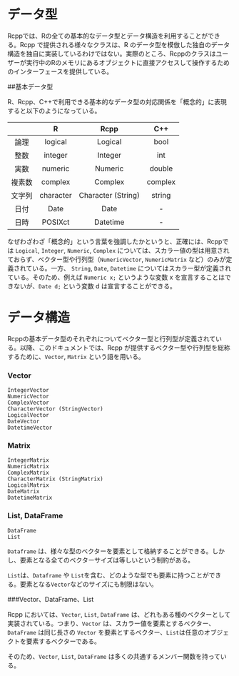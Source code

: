 # データ型

Rcppでは、Rの全ての基本的なデータ型とデータ構造を利用することができる。Rcpp で提供される様々なクラスは、R のデータ型を模倣した独自のデータ構造を独自に実装しているわけではない。実際のところ、Rcppのクラスはユーザーが実行中のRのメモリにあるオブジェクトに直接アクセスして操作するためのインターフェースを提供している。

##基本データ型

R、Rcpp、C++で利用できる基本的なデータ型の対応関係を「概念的」に表現すると以下のようになっている。

||R|Rcpp|C++|
|:---:|:---:|:---:|:---:|
|論理|logical|Logical|bool|
|整数|integer|Integer|int|
|実数|numeric|Numeric|double|
|複素数|complex|Complex|complex|
|文字列|character|Character (String)|string|
|日付|Date|Date|-|
|日時|POSIXct|Datetime|-|
 

なぜわざわざ「概念的」という言葉を強調したかというと、正確には、Rcppでは `Logical`, `Integer`, `Numeric`, `Complex` については、スカラー値の型は用意されておらず、ベクター型や行列型（`NumericVector`, `NumericMatrix` など）のみが定義されている。一方、 `String`, `Date`, `Datetime` についてはスカラー型が定義されている。そのため、例えば `Numeric x;` というような変数 x を宣言することはできないが、`Date d;` という変数 d は宣言することができる。



# データ構造

Rcppの基本データ型のそれぞれについてベクター型と行列型が定義されている。以降、このドキュメントでは、Rcpp が提供するベクター型や行列型を総称するために、`Vector`, `Matrix` という語を用いる。


### Vector

```
IntegerVector
NumericVector
ComplexVector
CharacterVector (StringVector)
LogicalVector
DateVector
DatetimeVector
```

### Matrix

```
IntegerMatrix
NumericMatrix
ComplexMatrix
CharacterMatrix (StringMatrix)
LogicalMatrix
DateMatrix
DatetimeMatrix
```


### List, DataFrame 

```
DataFrame
List
```
`Dataframe` は、様々な型のベクターを要素として格納することができる。しかし、要素となる全てのベクターサイズは等しいという制約がある。

`List`は、`Dataframe` や `List`を含む、どのような型でも要素に持つことができる。要素となる`Vector`などのサイズにも制限はない。


###Vector、DataFrame、List

Rcpp においては、`Vector`, `List`, `DataFrame` は、どれもある種のベクターとして実装されている。つまり、`Vector` は、スカラー値を要素とするベクター、`DataFrame` は同じ長さの `Vector` を要素とするベクター、`List`は任意のオブジェクトを要素するベクターである。

そのため、`Vector`, `List`, `DataFrame` は多くの共通するメンバー関数を持っている。









